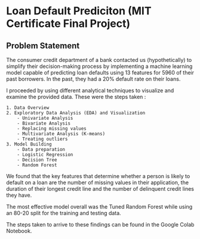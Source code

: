 # Loan Default Prediciton (MIT Certificate Final Project)


## Problem Statement

The consumer credit department of a bank contacted us (hypothetically) to simplify their decision-making process by implementing a machine learning model capable of predicting loan defaults using 13 features for 5960 of their past borrowers. In the past, they had a 20% default rate on their loans.

I proceeded by using different analytical techniques to visualize and examine the provided data. These were the steps taken : 

    1. Data Overview
    2. Exploratory Data Analysis (EDA) and Visualization
        - Univariate Analysis
        - Bivariate Analysis
        - Replacing missing values
        - Multivariate Analysis (K-means)
        - Treating outliers
    3. Model Building
        - Data preparation
        - Logistic Regression 
        - Decision Tree
        - Random Forest


We found that the key features that determine whether a person is likely to default on a loan are the number of missing values in their application, the duration of their longest credit line and the number of delinquent credit lines they have.

The most effective model overall was the Tuned Random Forest while using an 80-20 split for the training and testing data.

The steps taken to arrive to these findings can be found in the Google Colab Notebook.



